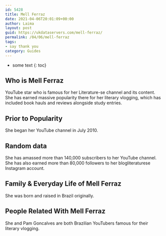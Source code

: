 ```yaml
---
id: 5428
title: Mell Ferraz
date: 2021-04-06T20:01:09+00:00
author: Laima
layout: post
guid: https://ukdataservers.com/mell-ferraz/
permalink: /04/06/mell-ferraz
tags:
- say thank you
category: Guides
---
```


* some text
{: toc}


## Who is Mell Ferraz
                  
                  
                  
YouTube star who is famous for her Literature-se channel and its content. She has earned massive popularity there for her literary vlogging, which has included book hauls and reviews alongside study entries. 
                  
              
            
              
            
                
                
                
## Prior to Popularity
                  
                  
                  
She began her YouTube channel in July 2010. 
                  
              
            
              
            
                
                
                
## Random data
                  
                  
                  
She has amassed more than 140,000 subscribers to her YouTube channel. She has also earned more than 80,000 followers to her blogliteraturese Instagram account. 
                  
              
            
              
            
                
                
                
## Family & Everyday Life of Mell Ferraz
                  
                  
                  
She was born and raised in Brazil originally. 
                  
              
            
              
            
                
                
                
## People Related With Mell Ferraz
                  
                  
                  
She and Pam Goncalves are both Brazilian YouTubers famous for their literary vlogging. 
                  
              
            
              
            
                
              
            
              
              
            
            
              
            
          
          
          